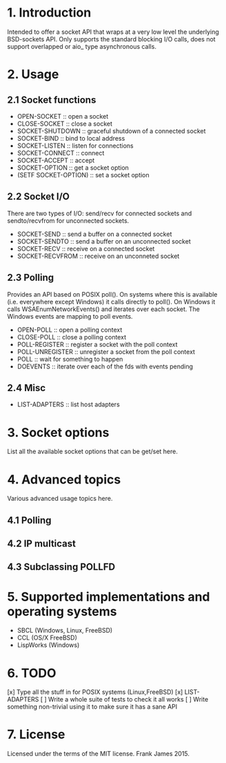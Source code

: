 

# 1. Introduction
Intended to offer a socket API that wraps at a very low level the underlying BSD-sockets API.
Only supports the standard blocking I/O calls, does not support overlapped or aio_ type asynchronous calls.

# 2. Usage

## 2.1 Socket functions
* OPEN-SOCKET :: open a socket 
* CLOSE-SOCKET :: close a socket 
* SOCKET-SHUTDOWN :: graceful shutdown of a connected socket 
* SOCKET-BIND :: bind to local address
* SOCKET-LISTEN :: listen for connections 
* SOCKET-CONNECT :: connect 
* SOCKET-ACCEPT :: accept 
* SOCKET-OPTION :: get a socket option
* (SETF SOCKET-OPTION) :: set a socket option

## 2.2 Socket I/O
There are two types of I/O: send/recv for connected sockets and sendto/recvfrom for unconnected sockets.

* SOCKET-SEND :: send a buffer on a connected socket 
* SOCKET-SENDTO :: send a buffer on an unconnected socket
* SOCKET-RECV :: receive on a connected socket 
* SOCKET-RECVFROM :: receive on an unconneted socket 

## 2.3 Polling
Provides an API based on POSIX poll(). On systems where this is available (i.e. everywhere except Windows)
it calls directly to poll(). On Windows it calls WSAEnumNetworkEvents() and iterates over each socket. The Windows
events are mapping to poll events.

* OPEN-POLL :: open a polling context
* CLOSE-POLL :: close a polling context
* POLL-REGISTER :: register a socket with the poll context
* POLL-UNREGISTER :: unregister a socket from the poll context
* POLL :: wait for something to happen
* DOEVENTS :: iterate over each of the fds with events pending

## 2.4 Misc

* LIST-ADAPTERS :: list host adapters

# 3. Socket options
List all the available socket options that can be get/set here.

# 4. Advanced topics
Various advanced usage topics here.

## 4.1 Polling 

## 4.2 IP multicast 

## 4.3 Subclassing POLLFD

# 5. Supported implementations and operating systems
* SBCL (Windows, Linux, FreeBSD)
* CCL (OS/X FreeBSD)
* LispWorks (Windows)

# 6. TODO
[x] Type all the stuff in for POSIX systems (Linux,FreeBSD)
[x] LIST-ADAPTERS
[ ] Write a whole suite of tests to check it all works
[ ] Write something non-trivial using it to make sure it has a sane API

# 7. License
Licensed under the terms of the MIT license.
Frank James 2015.
